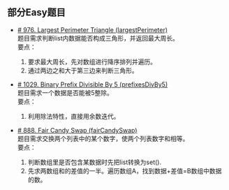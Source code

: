 ## 部分Easy题目

* [# 976. Largest Perimeter Triangle (largestPerimeter)](https://leetcode.com/problems/largest-perimeter-triangle/)  
题目需求判断list内数据能否构成三角形，并返回最大周长。  
要点：
    1. 要求最大周长，先对数组进行降序排列并遍历。
    2. 通过两边之和大于第三边来判断三角形。 


* [# 1029. Binary Prefix Divisible By 5 (prefixesDivBy5)](https://leetcode.com/problems/binary-prefix-divisible-by-5/)  
题目需求一个数据是否能被5整除。   
要点：
    1. 利用除法特性，直接用余数迭代。

* [# 888. Fair Candy Swap (fairCandySwap)](https://leetcode.com/problems/fair-candy-swap/)  
题目需求交换两个列表中的某个数字，使两个列表数字和相等。     
要点：
    1. 判断数组里是否包含某数据时先把list转换为set().
    2. 先求两数组和的差值的一半。遍历数组A，找到数据+差值=B数组中数据的数。